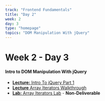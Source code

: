 ```yaml
---
track: "Frontend Fundamentals"
title: "Day 2"
week: 2
day: 3
type: "homepage"
topics: "DOM Manipulation With jQuery"
---
```



# Week 2 - Day 3

#### Intro to DOM Manipulation With jQuery

- [**Lecture:** Intro To jQuery Part 1](/frontend-fundamentals/week-2/day-3/lecture-materials/intro-to-jquery-part-1/)
- [**Lecture** Array Iterators Walkthrough](/frontend-fundamentals/week-2/day-3/lecture-materials/array-iterators-walkthrough/) 
- [**Lab:** Array Iterators Lab](/frontend-fundamentals/week-2/day-3/labs/array-iterators-lab/) - **Non-Deliverable**
